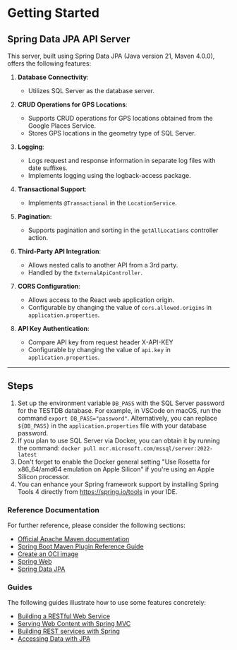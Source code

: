 # Getting Started

## Spring Data JPA API Server

This server, built using Spring Data JPA (Java version 21, Maven 4.0.0), offers the following features:

1. **Database Connectivity**: 
   - Utilizes SQL Server as the database server.

2. **CRUD Operations for GPS Locations**:
   - Supports CRUD operations for GPS locations obtained from the Google Places Service.
   - Stores GPS locations in the geometry type of SQL Server.

3. **Logging**:
   - Logs request and response information in separate log files with date suffixes.
   - Implements logging using the logback-access package.

4. **Transactional Support**:
   - Implements `@Transactional` in the `LocationService`.

5. **Pagination**:
   - Supports pagination and sorting in the `getAllLocations` controller action.

6. **Third-Party API Integration**:
   - Allows nested calls to another API from a 3rd party.
   - Handled by the `ExternalApiController`.

7. **CORS Configuration**:
   - Allows access to the React web application origin.
   - Configurable by changing the value of `cors.allowed.origins` in `application.properties`.

8. **API Key Authentication**:
   - Compare API key from request header X-API-KEY
   - Configurable by changing the value of `api.key` in `application.properties`.

---

## Steps

1. Set up the environment variable `DB_PASS` with the SQL Server password for the TESTDB database. For example, in VSCode on macOS, run the command `export DB_PASS="password"`. Alternatively, you can replace `${DB_PASS}` in the `application.properties` file with your database password.
2. If you plan to use SQL Server via Docker, you can obtain it by running the command: `docker pull mcr.microsoft.com/mssql/server:2022-latest`
3. Don't forget to enable the Docker general setting "Use Rosetta for x86_64/amd64 emulation on Apple Silicon" if you're using an Apple Silicon processor.
4. You can enhance your Spring framework support by installing Spring Tools 4 directly from https://spring.io/tools in your IDE.

### Reference Documentation
For further reference, please consider the following sections:

* [Official Apache Maven documentation](https://maven.apache.org/guides/index.html)
* [Spring Boot Maven Plugin Reference Guide](https://docs.spring.io/spring-boot/docs/3.2.5/maven-plugin/reference/html/)
* [Create an OCI image](https://docs.spring.io/spring-boot/docs/3.2.5/maven-plugin/reference/html/#build-image)
* [Spring Web](https://docs.spring.io/spring-boot/docs/3.2.5/reference/htmlsingle/index.html#web)
* [Spring Data JPA](https://docs.spring.io/spring-boot/docs/3.2.5/reference/htmlsingle/index.html#data.sql.jpa-and-spring-data)

### Guides
The following guides illustrate how to use some features concretely:

* [Building a RESTful Web Service](https://spring.io/guides/gs/rest-service/)
* [Serving Web Content with Spring MVC](https://spring.io/guides/gs/serving-web-content/)
* [Building REST services with Spring](https://spring.io/guides/tutorials/rest/)
* [Accessing Data with JPA](https://spring.io/guides/gs/accessing-data-jpa/)
